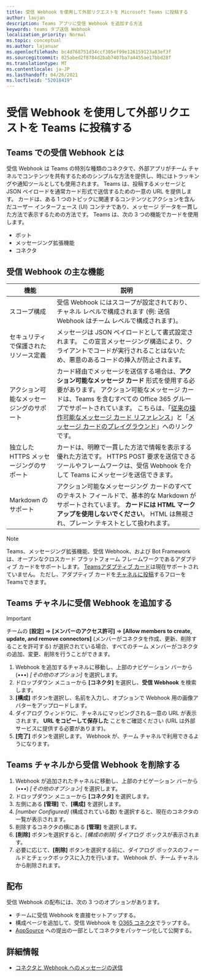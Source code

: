 ```yaml
---
title: 受信 Webhook を使用して外部リクエストを Microsoft Teams に投稿する
author: laujan
description: Teams アプリに受信 Webhook を追加する方法
keywords: teams タブ送信 Webhook
localization_priority: Normal
ms.topic: conceptual
ms.author: lajanuar
ms.openlocfilehash: bc4d768751d34ccf305ef99e126159123a83ef3f
ms.sourcegitcommit: 825abed2f8784d2bab7407ba7a4455ae17bbd28f
ms.translationtype: MT
ms.contentlocale: ja-JP
ms.lasthandoff: 04/26/2021
ms.locfileid: "52018419"
---
```

# <a name="post-external-requests-to-teams-with-incoming-webhooks"></a>受信 Webhook を使用して外部リクエストを Teams に投稿する

## <a name="what-are-incoming-webhooks-in-teams"></a>Teams での受信 Webhook とは

受信 Webhook は Teams の特別な種類のコネクタで、外部アプリがチーム チャネルでコンテンツを共有するためのシンプルな方法を提供し、時にはトラッキングや通知ツールとしても使用されます。 Teams は、投稿するメッセージと JSON ペイロードを通常カード形式で送信するための一意の URL を提供します。 カードは、ある 1 つのトピックに関連するコンテンツとアクションを含んだユーザー インターフェース (UI) コンテナであり、メッセージ データを一貫した方法で表示するための方法です。 Teams は、次の 3 つの機能でカードを使用します。

* ボット
* メッセージング拡張機能
* コネクタ

## <a name="incoming-webhook-key-features"></a>受信 Webhook の主な機能

| 機能 | 説明 |
| ------- | ----------- |
|スコープ構成|受信 Webhook にはスコープが設定されており、チャネル レベルで構成されます (例: 送信 Webhook はチーム レベルで構成されます)。|
|セキュリティで保護されたリソース定義|メッセージは JSON ペイロードとして書式設定されます。 この宣言メッセージング構造により、クライアントでコードが実行されることはないため、悪意のあるコードの挿入が防止されます。|
|アクション可能なメッセージングのサポート|カード経由でメッセージを送信する場合は、**アクション可能なメッセージ カード** 形式を使用する必要があります。 アクション可能なメッセージ カードは、Teams を含むすべての Office 365 グループでサポートされています。 こちらは、「[従来の操作可能なメッセージ カード リファレンス](/outlook/actionable-messages/message-card-reference)」と「[メッセージ カードのプレイグラウンド](https://messagecardplayground.azurewebsites.net)」へのリンクです。|
|独立した HTTPS メッセージングのサポート| カードは、明瞭で一貫した方法で情報を表示する優れた方法です。 HTTPS POST 要求を送信できるツールやフレームワークは、受信 Webhook を介して Teams にメッセージを送信できます。|
|Markdown のサポート|アクション可能なメッセージング カードのすべてのテキスト フィールドで、基本的な Markdown がサポートされています。 **カードには HTML マークアップを使用しないでください**。 HTML は無視され、プレーン テキストとして扱われます。|

> [!Note]
> Teams、メッセージング拡張機能、受信 Webhook、および Bot Framework は、オープンなクロスカード プラットフォーム フレームワークであるアダプティブ カードをサポートします。 [Teamsアダプティブ カード](../../webhooks-and-connectors/how-to/connectors-creating.md)は現在サポートされていません。 ただし、アダプティブ カードを[チャネルに投稿](https://flow.microsoft.com/blog/microsoft-flow-in-microsoft-teams/)するフローをTeamsできます。

## <a name="add-an-incoming-webhook-to-a-teams-channel"></a>Teams チャネルに受信 Webhook を追加する

> [!Important]  
> チームの **[設定]** => **[メンバーのアクセス許可]** => **[Allow members to create, update, and remove connectors]** (メンバーがコネクタを作成、更新、削除することを許可する) が選択されている場合、すべてのチーム メンバーがコネクタの追加、変更、削除を行うことができます。

1. Webhook を追加するチャネルに移動し、上部のナビゲーション バーから (&#8226;&#8226;&#8226;) *[その他のオプション]* を選択します。
1. ドロップダウン メニューから **[コネクタ]** を選択し、**受信 Webhook** を検索します。
1. **[構成]** ボタンを選択し、名前を入力し、オプションで Webhook 用の画像アバターをアップロードします。
1. ダイアログ ウィンドウに、チャネルにマッピングされる一意の URL が表示されます。 **URL をコピーして保存した** ことをご確認ください (URL は外部サービスに提供する必要があります)。
1. **[完了]** ボタンを選択します。 Webhook が、チーム チャネルで利用できるようになります。

## <a name="remove-an-incoming-webhook-from-a-teams-channel"></a>Teams チャネルから受信 Webhook を削除する

1. Webhook が追加されたチャネルに移動し、上部のナビゲーション バーから (&#8226;&#8226;&#8226;) *[その他のオプション]* を選択します。
1. ドロップダウン メニューから **[コネクタ]** を選択します。
1. 左側にある **[管理]** で、**[構成]** を選択します。
1. *[number Configured]* (構成されている数) を選択すると、現在のコネクタの一覧が表示されます。
1. 削除するコネクタの横にある **[管理]** を選択します。
1. **[削除]** ボタンを選択すると、*[構成の削除]* ダイアログ ボックスが表示されます。
1. 必要に応じて、**[削除]** ボタンを選択する前に、ダイアログ ボックスのフィールドとチェックボックスに入力を行います。 Webhook が、チーム チャネルから削除されます。

## <a name="distribution"></a>配布

受信 Webhook の配布には、次の 3 つのオプションがあります。

* チームに受信 Webhook を直接セットアップする。
* 構成ページを追加して、受信 Webhook を [O365 コネクタ](~/webhooks-and-connectors/how-to/connectors-creating.md)でラップする。
* [AppSource](~/concepts/deploy-and-publish/office-store-guidance.md) への提出の一部としてコネクタをパッケージ化して公開する。

## <a name="learn-more"></a>詳細情報

* [コネクタと Webhook へのメッセージの送信](~/webhooks-and-connectors/how-to/connectors-using.md)
